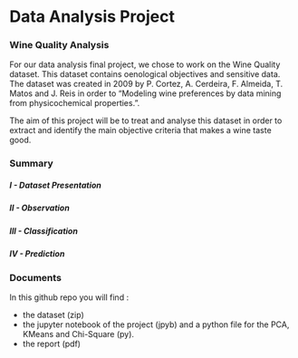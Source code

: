 # Data Analysis Project

### Wine Quality Analysis

For our data analysis final project, we chose to work on the Wine Quality dataset. This dataset contains oenological objectives and sensitive data. The dataset was created in 2009 by P. Cortez, A. Cerdeira, F. Almeida, T. Matos and J. Reis in order to “Modeling wine preferences by data mining from physicochemical properties.”.

The aim of this project will be to treat and analyse this dataset in order to extract and identify the main objective criteria that makes a wine taste good.

### Summary

##### I - Dataset Presentation
##### II - Observation
##### III - Classification
##### IV - Prediction


### Documents
In this github repo you will find :
- the dataset (zip)
- the jupyter notebook of the project (jpyb) and a python file for the PCA, KMeans and Chi-Square (py).
- the report (pdf)
